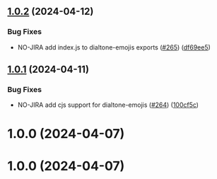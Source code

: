 ## [1.0.2](https://github.com/dialpad/dialtone/compare/dialtone-emojis/v1.0.1...dialtone-emojis/v1.0.2) (2024-04-12)


### Bug Fixes

* NO-JIRA add index.js to dialtone-emojis exports ([#265](https://github.com/dialpad/dialtone/issues/265)) ([df69ee5](https://github.com/dialpad/dialtone/commit/df69ee5b151a92ee567086e19356be00b9dcc93d))

## [1.0.1](https://github.com/dialpad/dialtone/compare/dialtone-emojis/v1.0.0...dialtone-emojis/v1.0.1) (2024-04-11)


### Bug Fixes

* NO-JIRA add cjs support for dialtone-emojis ([#264](https://github.com/dialpad/dialtone/issues/264)) ([100cf5c](https://github.com/dialpad/dialtone/commit/100cf5cfc58b6416c86bbe4d8c19a157052b046a))

# 1.0.0 (2024-04-07)

# 1.0.0 (2024-04-07)

